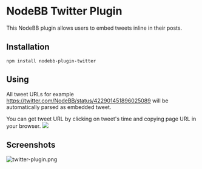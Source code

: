# NodeBB Twitter Plugin

This NodeBB plugin allows users to embed tweets inline in their posts.

## Installation

    npm install nodebb-plugin-twitter

## Using

All tweet URLs for example https://twitter.com/NodeBB/status/422901451896025089 will be automatically parsed as embedded tweet.

You can get tweet URL by clicking on tweet's time and copying page URL in your browser.
![](http://i.imgur.com/ZkF0Mig.png) 

## Screenshots

![twitter-plugin.png](http://i.imgur.com/8raiDZj.png) 

